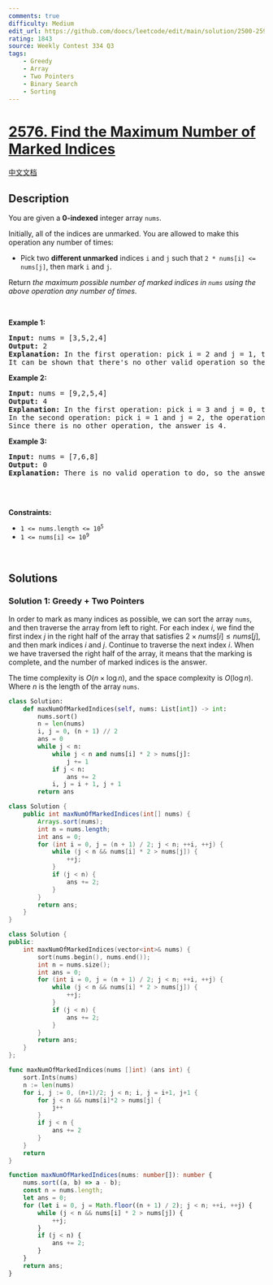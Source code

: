 ```yaml
---
comments: true
difficulty: Medium
edit_url: https://github.com/doocs/leetcode/edit/main/solution/2500-2599/2576.Find%20the%20Maximum%20Number%20of%20Marked%20Indices/README_EN.md
rating: 1843
source: Weekly Contest 334 Q3
tags:
    - Greedy
    - Array
    - Two Pointers
    - Binary Search
    - Sorting
---
```


<!-- problem:start -->

# [2576. Find the Maximum Number of Marked Indices](https://leetcode.com/problems/find-the-maximum-number-of-marked-indices)

[中文文档](/solution/2500-2599/2576.Find%20the%20Maximum%20Number%20of%20Marked%20Indices/README.md)

## Description

<p>You are given a <strong>0-indexed</strong> integer array <code>nums</code>.</p>

<p>Initially, all of the indices are unmarked. You are allowed to make this operation any number of times:</p>

<ul>
	<li>Pick two <strong>different unmarked</strong> indices <code>i</code> and <code>j</code> such that <code>2 * nums[i] &lt;= nums[j]</code>, then mark <code>i</code> and <code>j</code>.</li>
</ul>

<p>Return <em>the maximum possible number of marked indices in <code>nums</code> using the above operation any number of times</em>.</p>

<p>&nbsp;</p>
<p><strong class="example">Example 1:</strong></p>

<pre>
<strong>Input:</strong> nums = [3,5,2,4]
<strong>Output:</strong> 2
<strong>Explanation: </strong>In the first operation: pick i = 2 and j = 1, the operation is allowed because 2 * nums[2] &lt;= nums[1]. Then mark index 2 and 1.
It can be shown that there&#39;s no other valid operation so the answer is 2.
</pre>

<p><strong class="example">Example 2:</strong></p>

<pre>
<strong>Input:</strong> nums = [9,2,5,4]
<strong>Output:</strong> 4
<strong>Explanation: </strong>In the first operation: pick i = 3 and j = 0, the operation is allowed because 2 * nums[3] &lt;= nums[0]. Then mark index 3 and 0.
In the second operation: pick i = 1 and j = 2, the operation is allowed because 2 * nums[1] &lt;= nums[2]. Then mark index 1 and 2.
Since there is no other operation, the answer is 4.
</pre>

<p><strong class="example">Example 3:</strong></p>

<pre>
<strong>Input:</strong> nums = [7,6,8]
<strong>Output:</strong> 0
<strong>Explanation: </strong>There is no valid operation to do, so the answer is 0.

</pre>

<p>&nbsp;</p>
<p><strong>Constraints:</strong></p>

<ul>
	<li><code>1 &lt;= nums.length &lt;= 10<sup>5</sup></code></li>
	<li><code>1 &lt;= nums[i] &lt;= 10<sup>9</sup></code></li>
</ul>

<p>&nbsp;</p>
<style type="text/css">.spoilerbutton {display:block; border:dashed; padding: 0px 0px; margin:10px 0px; font-size:150%; font-weight: bold; color:#000000; background-color:cyan; outline:0; 
}
.spoiler {overflow:hidden;}
.spoiler > div {-webkit-transition: all 0s ease;-moz-transition: margin 0s ease;-o-transition: all 0s ease;transition: margin 0s ease;}
.spoilerbutton[value="Show Message"] + .spoiler > div {margin-top:-500%;}
.spoilerbutton[value="Hide Message"] + .spoiler {padding:5px;}
</style>

## Solutions

<!-- solution:start -->

### Solution 1: Greedy + Two Pointers

In order to mark as many indices as possible, we can sort the array `nums`, and then traverse the array from left to right. For each index $i$, we find the first index $j$ in the right half of the array that satisfies $2 \times nums[i] \leq nums[j]$, and then mark indices $i$ and $j$. Continue to traverse the next index $i$. When we have traversed the right half of the array, it means that the marking is complete, and the number of marked indices is the answer.

The time complexity is $O(n \times \log n)$, and the space complexity is $O(\log n)$. Where $n$ is the length of the array `nums`.

<!-- tabs:start -->

```python
class Solution:
    def maxNumOfMarkedIndices(self, nums: List[int]) -> int:
        nums.sort()
        n = len(nums)
        i, j = 0, (n + 1) // 2
        ans = 0
        while j < n:
            while j < n and nums[i] * 2 > nums[j]:
                j += 1
            if j < n:
                ans += 2
            i, j = i + 1, j + 1
        return ans
```

```java
class Solution {
    public int maxNumOfMarkedIndices(int[] nums) {
        Arrays.sort(nums);
        int n = nums.length;
        int ans = 0;
        for (int i = 0, j = (n + 1) / 2; j < n; ++i, ++j) {
            while (j < n && nums[i] * 2 > nums[j]) {
                ++j;
            }
            if (j < n) {
                ans += 2;
            }
        }
        return ans;
    }
}
```

```cpp
class Solution {
public:
    int maxNumOfMarkedIndices(vector<int>& nums) {
        sort(nums.begin(), nums.end());
        int n = nums.size();
        int ans = 0;
        for (int i = 0, j = (n + 1) / 2; j < n; ++i, ++j) {
            while (j < n && nums[i] * 2 > nums[j]) {
                ++j;
            }
            if (j < n) {
                ans += 2;
            }
        }
        return ans;
    }
};
```

```go
func maxNumOfMarkedIndices(nums []int) (ans int) {
	sort.Ints(nums)
	n := len(nums)
	for i, j := 0, (n+1)/2; j < n; i, j = i+1, j+1 {
		for j < n && nums[i]*2 > nums[j] {
			j++
		}
		if j < n {
			ans += 2
		}
	}
	return
}
```

```ts
function maxNumOfMarkedIndices(nums: number[]): number {
    nums.sort((a, b) => a - b);
    const n = nums.length;
    let ans = 0;
    for (let i = 0, j = Math.floor((n + 1) / 2); j < n; ++i, ++j) {
        while (j < n && nums[i] * 2 > nums[j]) {
            ++j;
        }
        if (j < n) {
            ans += 2;
        }
    }
    return ans;
}
```

<!-- tabs:end -->

<!-- solution:end -->

<!-- problem:end -->
